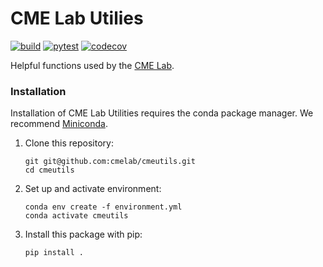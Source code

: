 # CME Lab Utilies
[![build](https://github.com/cmelab/cmeutils/actions/workflows/build.yml/badge.svg)](https://github.com/cmelab/cmeutils/actions/workflows/build.yml)
[![pytest](https://github.com/cmelab/cmeutils/actions/workflows/pytest.yml/badge.svg)](https://github.com/cmelab/cmeutils/actions/workflows/pytest.yml)
[![codecov](https://codecov.io/gh/cmelab/cmeutils/branch/master/graph/badge.svg?token=WPJGJX23I7)](https://codecov.io/gh/cmelab/cmeutils)


Helpful functions used by the [CME Lab](https://www.boisestate.edu/coen-cmelab/).

### Installation
Installation of CME Lab Utilities requires the conda package manager. We recommend [Miniconda](https://docs.conda.io/en/latest/miniconda.html).
1. Clone this repository:
    ```
    git git@github.com:cmelab/cmeutils.git
    cd cmeutils
    ```
2. Set up and activate environment:
    ```
    conda env create -f environment.yml
    conda activate cmeutils
    ```
3. Install this package with pip:

    ```
    pip install .
    ```

